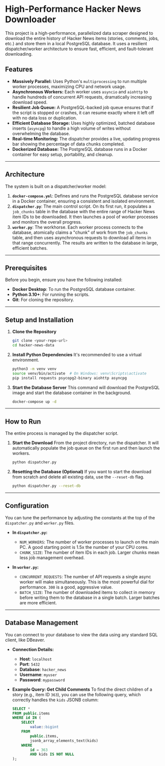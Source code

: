 # High-Performance Hacker News Downloader

This project is a high-performance, parallelized data scraper designed to download the entire history of Hacker News items (stories, comments, jobs, etc.) and store them in a local PostgreSQL database. It uses a resilient dispatcher/worker architecture to ensure fast, efficient, and fault-tolerant downloading.

## Features

-   **Massively Parallel:** Uses Python's `multiprocessing` to run multiple worker processes, maximizing CPU and network usage.
-   **Asynchronous Workers:** Each worker uses `asyncio` and `aiohttp` to handle hundreds of concurrent API requests, dramatically increasing download speed.
-   **Resilient Job Queue:** A PostgreSQL-backed job queue ensures that if the script is stopped or crashes, it can resume exactly where it left off with no data loss or duplication.
-   **Efficient Database Storage:** Uses highly optimized, batched database inserts (`asyncpg`) to handle a high volume of writes without overwhelming the database.
-   **Real-time Monitoring:** The dispatcher provides a live, updating progress bar showing the percentage of data chunks completed.
-   **Dockerized Database:** The PostgreSQL database runs in a Docker container for easy setup, portability, and cleanup.

---
## Architecture

The system is built on a dispatcher/worker model:

1.  **`docker-compose.yml`**: Defines and runs the PostgreSQL database service in a Docker container, ensuring a consistent and isolated environment.
2.  **`dispatcher.py`**: The main control script. On its first run, it populates a `job_chunks` table in the database with the entire range of Hacker News item IDs to be downloaded. It then launches a pool of worker processes and monitors the overall progress.
3.  **`worker.py`**: The workhorse. Each worker process connects to the database, atomically claims a "chunk" of work from the `job_chunks` table, and then uses asynchronous requests to download all items in that range concurrently. The results are written to the database in large, efficient batches.

---
## Prerequisites

Before you begin, ensure you have the following installed:

-   **Docker Desktop**: To run the PostgreSQL database container.
-   **Python 3.10+**: For running the scripts.
-   **Git**: For cloning the repository.

---
## Setup and Installation

1.  **Clone the Repository**
    ```bash
    git clone <your-repo-url>
    cd hacker-news-data
    ```

2.  **Install Python Dependencies**
    It's recommended to use a virtual environment.
    ```bash
    python3 -m venv venv
    source venv/bin/activate  # On Windows: venv\Scripts\activate
    pip install requests psycopg2-binary aiohttp asyncpg
    ```

3.  **Start the Database Server**
    This command will download the PostgreSQL image and start the database container in the background.
    ```bash
    docker-compose up -d
    ```

---
## How to Run

The entire process is managed by the dispatcher script.

1.  **Start the Download**
    From the project directory, run the dispatcher. It will automatically populate the job queue on the first run and then launch the workers.
    ```bash
    python dispatcher.py
    ```

2.  **Resetting the Database (Optional)**
    If you want to start the download from scratch and delete all existing data, use the `--reset-db` flag.
    ```bash
    python dispatcher.py --reset-db
    ```

---
## Configuration

You can tune the performance by adjusting the constants at the top of the `dispatcher.py` and `worker.py` files.

-   **In `dispatcher.py`:**
    -   `NUM_WORKERS`: The number of worker processes to launch on the main PC. A good starting point is 1.5x the number of your CPU cores.
    -   `CHUNK_SIZE`: The number of item IDs in each job. Larger chunks mean less job management overhead.

-   **In `worker.py`:**
    -   `CONCURRENT_REQUESTS`: The number of API requests a single async worker will make simultaneously. This is the most powerful dial for performance. `300` is a good, aggressive value.
    -   `BATCH_SIZE`: The number of downloaded items to collect in memory before writing them to the database in a single batch. Larger batches are more efficient.

---
## Database Management

You can connect to your database to view the data using any standard SQL client, like DBeaver.

-   **Connection Details:**
    -   **Host**: `localhost`
    -   **Port**: `5432`
    -   **Database**: `hacker_news`
    -   **Username**: `myuser`
    -   **Password**: `mypassword`

-   **Example Query: Get Child Comments**
    To find the direct children of a story (e.g., item ID `363`), you can use the following query, which correctly handles the `kids` JSONB column:
    ```sql
    SELECT *
    FROM public.items
    WHERE id IN (
        SELECT
            value::bigint
        FROM
            public.items,
            jsonb_array_elements_text(kids)
        WHERE
            id = 363
            AND kids IS NOT NULL
    );
    ```

